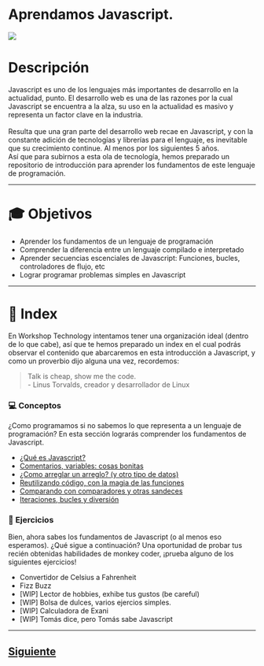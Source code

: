 # Aprendamos Javascript.

![](https://github.com/WorkshopTechnology/Materiales/blob/master/Talleres/CuentosDeJavascript/GroovyDoodle.svg)

# Descripción
Javascript es uno de los lenguajes más importantes de desarrollo en la actualidad, punto. El desarrollo web es una de las razones por la cual Javascript se encuentra a la alza, su uso en la actualidad es masivo y representa un factor clave en la industria.
<br>
<br>
Resulta que una gran parte del desarrollo web recae en Javascript, y con la constante adición de tecnologías y librerías para el lenguaje, es inevitable que su crecimiento continue. Al menos por los siguientes 5 años. 
<br>
Así que para subirnos a esta ola de tecnología, hemos preparado un repositorio de introducción para aprender los fundamentos de este lenguaje de programación.
___
# :mortar_board: Objetivos
* Aprender los fundamentos de un lenguaje de programación 
* Comprender la diferencia entre un lenguaje compilado e interpretado 
* Aprender secuencias escenciales de Javascript: Funciones, bucles, controladores de flujo, etc
* Lograr programar problemas simples en Javascript
___
# :page_with_curl: Index
En Workshop Technology intentamos tener una organización ideal (dentro de lo que cabe), así que te hemos preparado un index en el cual podrás observar el contenido que abarcaremos en esta introducción a Javascript, y como un proverbio dijo alguna una vez, recordemos:
> Talk is cheap, show me the code.
> <br>- Linus Torvalds, creador y desarrollador de Linux

### :computer: Conceptos
¿Como programamos si no sabemos lo que representa a un lenguaje de programación? En esta sección lograrás comprender los fundamentos de Javascript.
* [¿Qué es Javascript?](https://github.com/WorkshopTechnology/Materiales/blob/master/Talleres/CuentosDeJavascript/2.-queEsJavascript.md)
* [Comentarios, variables: cosas bonitas](https://github.com/WorkshopTechnology/Materiales/blob/master/Talleres/CuentosDeJavascript/1.5.-comentariosVariables%2CprettyThings.md)
* [¿Como arreglar un arreglo? (y otro tipo de datos)](https://github.com/WorkshopTechnology/Materiales/blob/master/Talleres/CuentosDeJavascript/3.-arreglandoUnArreglo.md)
* [Reutilizando código, con la magia de las funciones](https://github.com/WorkshopTechnology/Materiales/blob/master/Talleres/CuentosDeJavascript/4.-%20reusandoConFunciones.md)
* [Comparando con comparadores y otras sandeces](https://github.com/WorkshopTechnology/Materiales/blob/master/Talleres/CuentosDeJavascript/5.-ComparandoConComparadores.md)
* [Iteraciones, bucles y diversión](https://github.com/WorkshopTechnology/Materiales/blob/master/Talleres/CuentosDeJavascript/6.-iteracionesBuclesYDiversi%C3%B3n.md)

### :running: Ejercicios 
Bien, ahora sabes los fundamentos de Javascript (o al menos eso esperamos). ¿Qué sigue a continuación? Una oportunidad de probar
tus recién obtenidas habilidades de monkey coder, ¡prueba alguno de los siguientes ejercicios!
* Convertidor de Celsius a Fahrenheit
* Fizz Buzz
* [WIP] Lector de hobbies, exhibe tus gustos (be careful)
* [WIP] Bolsa de dulces, varios ejercios simples.
* [WIP] Calculadora de Exani
* [WIP] Tomás dice, pero Tomás sabe Javascript
___

## [Siguiente](https://github.com/WorkshopTechnology/Materiales/blob/master/Talleres/CuentosDeJavascript/2.-queEsJavascript.md)
